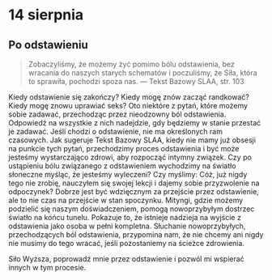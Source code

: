 
# 14 sierpnia

## Po odstawieniu

> Zobaczyliśmy, że możemy żyć pomimo bólu odstawienia, bez wracania do naszych starych schematów i poczuliśmy, że Siła, która to sprawiła, pochodzi spoza nas. — Tekst Bazowy SLAA, str. 103

Kiedy odstawienie się zakończy? Kiedy mogę znów zacząć randkować? Kiedy mogę znowu uprawiać seks? Oto niektóre z pytań, które możemy sobie zadawać, przechodząc przez nieodzowny ból odstawienia. Odpowiedź na wszystkie z nich nadejdzie, gdy będziemy w stanie przestać je zadawać. Jeśli chodzi o odstawienie, nie ma określonych ram czasowych. Jak sugeruje Tekst Bazowy SLAA, kiedy nie mamy już obsesji na punkcie tych pytań, przechodzimy proces odstawienia i być może jesteśmy wystarczająco zdrowi, aby rozpocząć intymny związek. Czy po ustąpieniu bólu związanego z odstawieniem wychodzimy na światło słoneczne myśląc, że jesteśmy wyleczeni? Czy myślimy: Cóż, już nigdy tego nie zrobię, nauczyłem się swojej lekcji i dajemy sobie przyzwolenie na odpoczynek? Dobrze jest być wdzięcznym za przejście przez odstawienie, ale to nie czas na przejście w stan spoczynku. Mityngi, gdzie możemy podzielić się naszym doświadczeniem, pomogą nowoprzybyłym dostrzec światło na końcu tunelu. Pokazuje to, że istnieje nadzieja na wyjście z odstawienia jako osoba w pełni kompletna. Słuchanie nowoprzybyłych, przechodzących ból odstawienia, przypomina nam, że nie chcemy ani nigdy nie musimy do tego wracać, jeśli pozostaniemy na ścieżce zdrowienia.

Siło Wyższa, poprowadź mnie przez odstawienie i pozwól mi wspierać innych w tym procesie.
